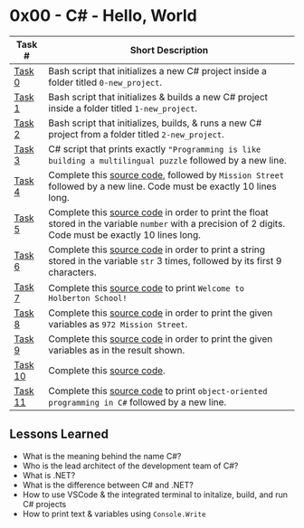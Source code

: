  # 0x00 - C# - Hello, World
Task # | Short Description
-------|------------
[Task 0](0-initialize_new_project.sh) | Bash script that initializes a new C# project inside a folder titled `0-new_project`.
[Task 1](1-build_new_project.sh) | Bash script that initializes & builds a new C# project inside a folder titled `1-new_project`.
[Task 2](2-run_new_project.sh) | Bash script that initializes, builds, & runs a new C# project from a folder titled `2-new_project`.
[Task 3](3-writeline/) | C# script that prints exactly `"Programming is like building a multilingual puzzle` followed by a new line.
[Task 4](4-print_integer/) | Complete this [source code](https://intranet.hbtn.io/rltoken/euxMhFdEF0-XZCLtdqne4Q), followed by `Mission Street` followed by a new line. Code must be exactly 10 lines long.
[Task 5](5-print_float/) | Complete this [source code](https://intranet.hbtn.io/rltoken/kuytn76s-qptXICqj2Vmmg) in order to print the float stored in the variable `number` with a precision of 2 digits. Code must be exactly 10 lines long.
[Task 6](6-print_string/) | Complete this [source code](https://intranet.hbtn.io/rltoken/BsLlMCzRgrGoeGqCGX3LWw) in order to print a string stored in the variable `str` 3 times, followed by its first 9 characters. 
[Task 7](7-concat/) | Complete this [source code](https://intranet.hbtn.io/rltoken/legokuhnEkmHGP5-JkQV9w) to print `Welcome to Holberton School!`
[Task 8](8-print_variables/) | Complete this [source code](https://intranet.hbtn.io/rltoken/c5U7giCio60Do2H4XU5YMg) in order to print the given variables as `972 Mission Street`.
[Task 9](9-print_specifiers/) | Complete this [source code](https://intranet.hbtn.io/rltoken/foEqLuZu644GyfX37MNTSw) in order to print the given variables as in the result shown.
[Task 10](10-copy_cut_paste/) | Complete this [source code](https://intranet.hbtn.io/rltoken/WOeBK1z0kP2-UUYhVmVEhQ).
[Task 11](11-concat_edges/) | Complete this [source code](https://intranet.hbtn.io/rltoken/jATFMnzdEgJstHhRISMf7A) to print `object-oriented programming in C#` followed by a new line.


 ## Lessons Learned
* What is the meaning behind the name C#?
* Who is the lead architect of the development team of C#?
* What is .NET?
* What is the difference between C# and .NET?
* How to use VSCode & the integrated terminal to initalize, build, and run C# projects
* How to print text & variables using `Console.Write`